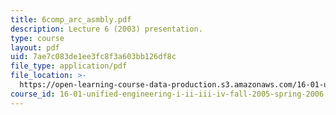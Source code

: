```yaml
---
title: 6comp_arc_asmbly.pdf
description: Lecture 6 (2003) presentation.
type: course
layout: pdf
uid: 7ae7c083de1ee3fc8f3a603bb126df8c
file_type: application/pdf
file_location: >-
  https://open-learning-course-data-production.s3.amazonaws.com/16-01-unified-engineering-i-ii-iii-iv-fall-2005-spring-2006/7ae7c083de1ee3fc8f3a603bb126df8c_6comp_arc_asmbly.pdf
course_id: 16-01-unified-engineering-i-ii-iii-iv-fall-2005-spring-2006
---
```

